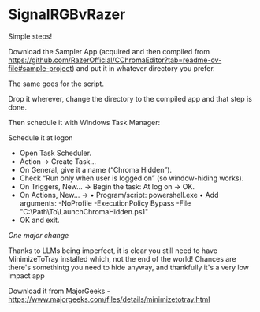 # SignalRGBvRazer
Simple steps!

Download the Sampler App (acquired and then compiled from https://github.com/RazerOfficial/CChromaEditor?tab=readme-ov-file#sample-project) and put it in whatever directory you prefer.

The same goes for the script.

Drop it wherever, change the directory to the compiled app and that step is done.

Then schedule it with Windows Task Manager:

Schedule it at logon
- Open Task Scheduler.
- Action → Create Task…
- On General, give it a name (“Chroma Hidden”).
- Check “Run only when user is logged on” (so window-hiding works).
- On Triggers, New… → Begin the task: At log on → OK.
- On Actions, New… →
• Program/script: powershell.exe
• Add arguments:
-NoProfile -ExecutionPolicy Bypass -File "C:\Path\To\LaunchChromaHidden.ps1"
- OK and exit.


*One major change* 

Thanks to LLMs being imperfect, it is clear you still need to have MinimizeToTray installed which, not the end of the world! Chances are there's somethintg you need to hide anyway, and thankfully it's a very low impact app

Download it from MajorGeeks - https://www.majorgeeks.com/files/details/minimizetotray.html
